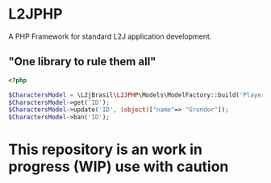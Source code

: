 # L2JPHP
A PHP Framework for standard L2J application development.

## "One library to rule them all"



```php
<?php

$CharactersModel = \L2jBrasil\L2JPHP\Models\ModelFactory::build('Players/Characters');
$CharactersModel->get('ID');
$CharactersModel->update('ID', (object)["name"=> "Grundor"]);
$CharactersModel->ban('ID');


```


# This repository is an work in progress (WIP) use with caution
